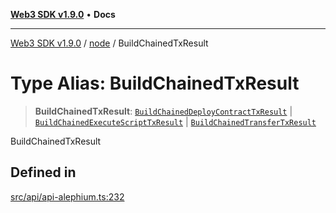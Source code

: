 [**Web3 SDK v1.9.0**](../../../README.md) • **Docs**

***

[Web3 SDK v1.9.0](../../../globals.md) / [node](../README.md) / BuildChainedTxResult

# Type Alias: BuildChainedTxResult

> **BuildChainedTxResult**: [`BuildChainedDeployContractTxResult`](../interfaces/BuildChainedDeployContractTxResult.md) \| [`BuildChainedExecuteScriptTxResult`](../interfaces/BuildChainedExecuteScriptTxResult.md) \| [`BuildChainedTransferTxResult`](../interfaces/BuildChainedTransferTxResult.md)

BuildChainedTxResult

## Defined in

[src/api/api-alephium.ts:232](https://github.com/Mystic-Nayy/alephium-web3/blob/ee41f5e0e7d7fb0b155fe62f05b2ac03772895ca/packages/web3/src/api/api-alephium.ts#L232)
